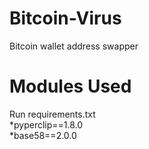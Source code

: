 # Bitcoin-Virus
Bitcoin wallet address swapper

# Modules Used
Run requirements.txt  
*pyperclip==1.8.0  
*base58==2.0.0  
